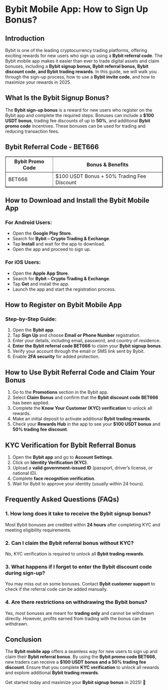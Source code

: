<h1>Bybit Mobile App: How to Sign Up Bonus?</h1>
<h2>Introduction</h2>
<p>Bybit is one of the leading cryptocurrency trading platforms, offering exciting rewards for new users who sign up using a <strong>Bybit referral code</strong>. The Bybit mobile app makes it easier than ever to trade digital assets and claim bonuses, including a <strong>Bybit signup bonus, Bybit referral bonus, Bybit discount code, and Bybit trading rewards</strong>. In this guide, we will walk you through the sign-up process, how to use a <strong>Bybit invite code</strong>, and how to maximize your rewards in 2025.</p>

<h2>What Is the Bybit Signup Bonus?</h2>
<p>The <strong>Bybit sign-up bonus</strong> is a reward for new users who register on the Bybit app and complete the required steps. Bonuses can include a <strong>$100 USDT bonus</strong>, trading fee discounts of up to <strong>50%</strong>, and additional <strong>Bybit promo code</strong> incentives. These bonuses can be used for trading and reducing transaction fees.</p>

<h2>Bybit Referral Code - BET666</h2>
<table border="1">
    <tr>
        <th>Bybit Promo Code</th>
        <th>Bonus & Benefits</th>
    </tr>
    <tr>
        <td>BET666</td>
        <td>$100 USDT Bonus + 50% Trading Fee Discount</td>
    </tr>
</table>

<h2>How to Download and Install the Bybit Mobile App</h2>
<h3>For Android Users:</h3>
<ul>
    <li>Open the <strong>Google Play Store</strong>.</li>
    <li>Search for <strong>Bybit – Crypto Trading & Exchange</strong>.</li>
    <li>Tap <strong>Install</strong> and wait for the app to download.</li>
    <li>Open the app and proceed to sign up.</li>
</ul>

<h3>For iOS Users:</h3>
<ul>
    <li>Open the <strong>Apple App Store</strong>.</li>
    <li>Search for <strong>Bybit – Crypto Trading & Exchange</strong>.</li>
    <li>Tap <strong>Get</strong> and install the app.</li>
    <li>Launch the app and start the registration process.</li>
</ul>

<h2>How to Register on Bybit Mobile App</h2>
<h3>Step-by-Step Guide:</h3>
<ol>
    <li>Open the <strong>Bybit app</strong>.</li>
    <li>Tap <strong>Sign Up</strong> and choose <strong>Email or Phone Number</strong> registration.</li>
    <li>Enter your details, including email, password, and country of residence.</li>
    <li><strong>Enter the Bybit referral code BET666</strong> to claim your <strong>Bybit signup bonus</strong>.</li>
    <li>Verify your account through the email or SMS link sent by Bybit.</li>
    <li>Enable <strong>2FA security</strong> for added protection.</li>
</ol>

<h2>How to Use Bybit Referral Code and Claim Your Bonus</h2>
<ol>
    <li>Go to the <strong>Promotions</strong> section in the Bybit app.</li>
    <li>Select <strong>Claim Bonus</strong> and confirm that the <strong>Bybit discount code BET666</strong> has been applied.</li>
    <li>Complete the <strong>Know Your Customer (KYC) verification</strong> to unlock all rewards.</li>
    <li>Make an initial deposit to activate additional <strong>Bybit trading rewards</strong>.</li>
    <li>Check your <strong>Rewards Hub</strong> in the app to see your <strong>$100 USDT bonus</strong> and <strong>50% trading fee discount</strong>.</li>
</ol>

<h2>KYC Verification for Bybit Referral Bonus</h2>
<ol>
    <li>Open the <strong>Bybit app</strong> and go to <strong>Account Settings</strong>.</li>
    <li>Click on <strong>Identity Verification (KYC)</strong>.</li>
    <li>Upload a <strong>valid government-issued ID</strong> (passport, driver’s license, or national ID).</li>
    <li>Complete <strong>face recognition verification</strong>.</li>
    <li>Wait for Bybit to approve your identity (usually within 24 hours).</li>
</ol>

<h2>Frequently Asked Questions (FAQs)</h2>
<h3>1. How long does it take to receive the Bybit signup bonus?</h3>
<p>Most Bybit bonuses are credited within <strong>24 hours</strong> after completing KYC and meeting eligibility requirements.</p>

<h3>2. Can I claim the Bybit referral bonus without KYC?</h3>
<p>No, KYC verification is required to unlock all <strong>Bybit trading rewards</strong>.</p>

<h3>3. What happens if I forget to enter the Bybit discount code during sign-up?</h3>
<p>You may miss out on some bonuses. Contact <strong>Bybit customer support</strong> to check if the referral code can be added manually.</p>

<h3>4. Are there restrictions on withdrawing the Bybit bonus?</h3>
<p>Yes, most bonuses are meant for <strong>trading only</strong> and cannot be withdrawn directly. However, profits earned from trading with the bonus can be withdrawn.</p>

<h2>Conclusion</h2>
<p>The <strong>Bybit mobile app</strong> offers a seamless way for new users to sign up and claim their <strong>Bybit referral bonus</strong>. By using the <strong>Bybit promo code BET666</strong>, new traders can receive a <strong>$100 USDT bonus and a 50% trading fee discount</strong>. Ensure that you complete <strong>KYC verification</strong> to unlock all rewards and explore additional <strong>Bybit trading rewards</strong>.</p>

<p>Get started today and maximize your <strong>Bybit signup bonus</strong> in 2025! 🚀</p>
